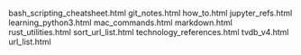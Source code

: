 bash_scripting_cheatsheet.html git_notes.html how_to.html
jupyter_refs.html learning_python3.html mac_commands.html markdown.html
rust_utilities.html sort_url_list.html technology_references.html
tvdb_v4.html url_list.html
